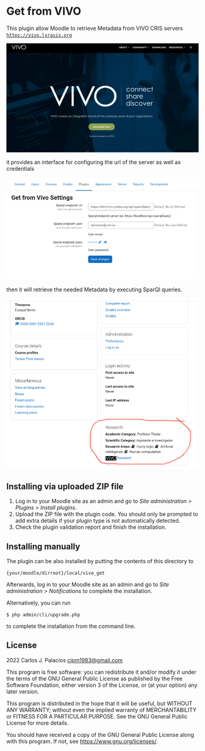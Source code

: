 # Get from VIVO #

This plugin allow Moodle to retrieve Metadata from VIVO CRIS servers [`https://vivo.lyrasis.org`](https://vivo.lyrasis.org/)

![alt text](https://github.com/cjpm1983/moodle_local_vivo_get/blob/main/img/vivo.png?raw=true)

it provides an interface for configuring the url of the server as well as credentials

![alt text](https://github.com/cjpm1983/moodle_local_vivo_get/blob/main/img/settings.png?raw=true)

then it will retrieve the needed Metadata by executing SparQl queries.

![alt text](https://github.com/cjpm1983/moodle_local_vivo_get/blob/main/img/metadata.png?raw=true)


## Installing via uploaded ZIP file ##

1. Log in to your Moodle site as an admin and go to _Site administration >
   Plugins > Install plugins_.
2. Upload the ZIP file with the plugin code. You should only be prompted to add
   extra details if your plugin type is not automatically detected.
3. Check the plugin validation report and finish the installation.

## Installing manually ##

The plugin can be also installed by putting the contents of this directory to

    {your/moodle/dirroot}/local/vivo_get

Afterwards, log in to your Moodle site as an admin and go to _Site administration >
Notifications_ to complete the installation.

Alternatively, you can run

    $ php admin/cli/upgrade.php

to complete the installation from the command line.

## License ##

2022 Carlos J. Palacios <cjpm1983@gmail.com>

This program is free software: you can redistribute it and/or modify it under
the terms of the GNU General Public License as published by the Free Software
Foundation, either version 3 of the License, or (at your option) any later
version.

This program is distributed in the hope that it will be useful, but WITHOUT ANY
WARRANTY; without even the implied warranty of MERCHANTABILITY or FITNESS FOR A
PARTICULAR PURPOSE.  See the GNU General Public License for more details.

You should have received a copy of the GNU General Public License along with
this program.  If not, see <https://www.gnu.org/licenses/>.

